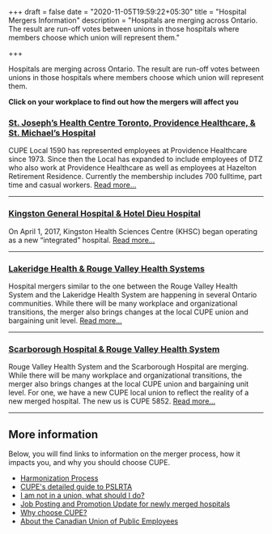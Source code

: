 +++
draft = false
date = "2020-11-05T19:59:22+05:30"
title = "Hospital Mergers Information"
description = "Hospitals are merging across Ontario. The result are run-off votes between unions in those hospitals where members choose which union will represent them."

+++

Hospitals are merging across Ontario. The result are run-off votes between unions in those hospitals where members choose which union will represent them.


<!--more-->







__Click on your workplace to find out how the mergers will affect you__


### [St. Joseph’s Health Centre Toronto, Providence Healthcare, & St. Michael’s Hospital](/mergers/sjsmp/)

CUPE Local 1590 has represented employees at Providence Healthcare since 1973. Since then the Local has expanded to include employees of DTZ who also work at Providence Healthcare as well as employees at Hazelton Retirement Residence. Currently the membership includes 700 fulltime, part time and casual workers.
[Read more...](/mergers/sjsmp/)

---


### [Kingston General Hospital & Hotel Dieu Hospital](/mergers/kghd/)
On April 1, 2017, Kingston Health Sciences Centre (KHSC) began operating as a new “integrated” hospital.
[Read more...](/mergers/kghd/)

---

### [Lakeridge Health & Rouge Valley Health Systems](/mergers/rvlh/)
Hospital mergers similar to the one between the Rouge Valley Health System and the Lakeridge Health System are happening in several Ontario communities. While there will be many workplace and organizational transitions, the merger also brings changes at the local CUPE union and bargaining unit level.
[Read more...](/mergers/rvlh/)

---

### [Scarborough Hospital & Rouge Valley Health System](/mergers/rvsh/)

Rouge Valley Health System and the Scarborough Hospital are merging. While there will be many workplace and organizational transitions, the merger also brings changes at the local CUPE union and bargaining unit level.
For one, we have a new CUPE local union to reflect the reality of a new merged hospital. The new us is CUPE 5852.
[Read more...](/mergers/rvsh/)

---
<!--- ###  [5. Bridgepoint Health and Mount Sinai Hospital](merger/bhms/) --->


## More information

Below, you will find links to information on the merger process, how it impacts you, and why you should choose CUPE.

- [Harmonization Process](/mergers/articles/harmonization/)
- [CUPE's detailed guide to PSLRTA](/portfolio/work2/)
- [I am not in a union, what should I do?](/mergers/articles/non-union/)
- [Job Posting and Promotion Update for newly merged hospitals](/mergers/articles/post-promotion/)
- [Why choose CUPE?](/portfolio/work1/)
- [About the Canadian Union of Public Employees](/about/)

